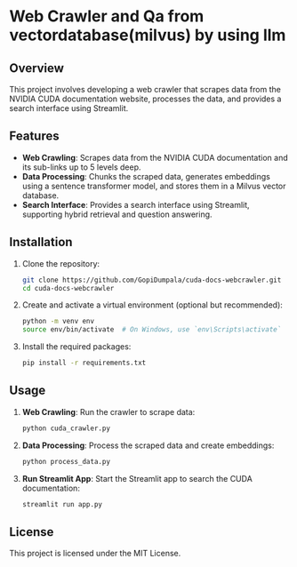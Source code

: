 # Web Crawler and Qa from vectordatabase(milvus) by using llm

## Overview

This project involves developing a web crawler that scrapes data from the NVIDIA CUDA documentation website, processes the data, and provides a search interface using Streamlit.

## Features

- **Web Crawling**: Scrapes data from the NVIDIA CUDA documentation and its sub-links up to 5 levels deep.
- **Data Processing**: Chunks the scraped data, generates embeddings using a sentence transformer model, and stores them in a Milvus vector database.
- **Search Interface**: Provides a search interface using Streamlit, supporting hybrid retrieval and question answering.

## Installation

1. Clone the repository:
    ```sh
    git clone https://github.com/GopiDumpala/cuda-docs-webcrawler.git
    cd cuda-docs-webcrawler
    ```

2. Create and activate a virtual environment (optional but recommended):
    ```sh
    python -m venv env
    source env/bin/activate  # On Windows, use `env\Scripts\activate`
    ```

3. Install the required packages:
    ```sh
    pip install -r requirements.txt
    ```

## Usage

1. **Web Crawling**: Run the crawler to scrape data:
    ```sh
    python cuda_crawler.py
    ```

2. **Data Processing**: Process the scraped data and create embeddings:
    ```sh
    python process_data.py
    ```

3. **Run Streamlit App**: Start the Streamlit app to search the CUDA documentation:
    ```sh
    streamlit run app.py
    ```

## License

This project is licensed under the MIT License.
